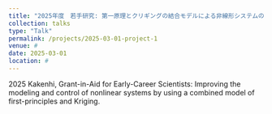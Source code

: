```yaml
---
title: "2025年度　若手研究: 第一原理とクリギングの結合モデルによる非線形システムのモデリングと制御の効率化"
collection: talks
type: "Talk"
permalink: /projects/2025-03-01-project-1
venue: #
date: 2025-03-01
location: #
---
```

2025 Kakenhi, Grant-in-Aid for Early-Career Scientists: Improving the modeling and control of nonlinear systems by using a combined model of first-principles and Kriging.
